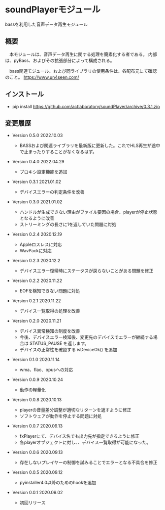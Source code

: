 # soundPlayerモジュール

bassを利用した音声データ再生モジュール


## 概要

　本モジュールは、音声データ再生に関する処理を簡素化する者である。
内部は、pyBass、およびその拡張部分によって構成される。

　bass関連モジュール、および同ライブラリの使用条件は、各配布元にて確認のこと。
https://www.un4seen.com/


## インストール

- pip install https://github.com/actlaboratory/soundPlayer/archive/0.3.1.zip


## 変更履歴

- Version 0.5.0 2022.10.03
	- BASSおよび関連ライブラリを最新版に更新した。これでHLS再生が途中で止まったりすることがなくなるはず。

- Version 0.4.0 2022.04.29
	- プロキシ設定機能を追加

- Version 0.3.1 2021.01.02
	- デバイスエラーの判定条件を改善

- Version 0.3.0 2021.01.02
	- ハンドルが生成できない理由がファイル要因の場合、playerが停止状態となるように改善
	- ストリーミングの長さに1を返していた問題に対処

- Version 0.2.4 2020.12.19
	- Appleロスレスに対応
	- WavPackに対応

- Version 0.2.3 2020.12.2
	- デバイスエラー復帰時にステータスが戻らないことがある問題を修正

- Version 0.2.2 2020.11.22
	- EOFを検知できない問題に対処

- Version 0.2.1 2020.11.22
	- デバイス一覧取得の処理を改善

- Version 0.2.0 2020.11.21
	- デバイス異常検知の制度を改善
	- 今後、デバイスエラー検知後、変更先のデバイスでエラーが継続する場合は STATUS_PAUSE を返します。
	- デバイスの正常性を確認する isDeviceOk() を追加

- Version 0.1.0 2020.11.14
	- wma、flac、opusへの対応

- Version 0.0.9 2020.10.24
	- 動作の軽量化

- Version 0.0.8 2020.10.13
	- playerの音量差分調整が適切なリターンを返すように修正
	- ソフトウェアが動作を停止する問題に対処

- Version 0.0.7 2020.09.13
	- fxPlayerにて、デバイス名でも出力先が指定できるように修正
	- 各playerオブジェクトに対し、、デバイス一覧取得が可能になった。

- Version 0.0.6 2020.09.13
	- 存在しないプレイヤーの制御を試みることでエラーとなる不具合を修正

- Version 0.0.5 2020.09.12
	- pyinstaller4.0以降のためのhookを追加

- Version 0.0.1 2020.09.02
	- 初回リリース
